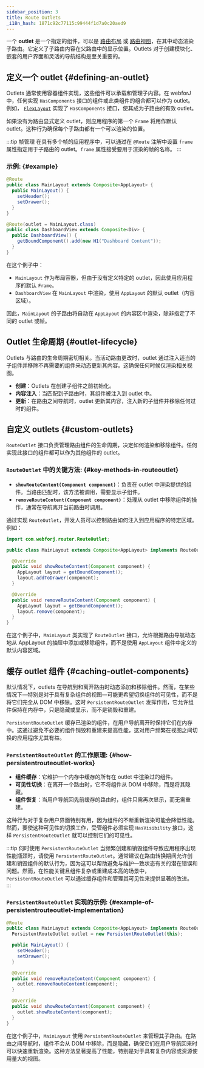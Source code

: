 ```yaml
---
sidebar_position: 3
title: Route Outlets
_i18n_hash: 1871c92c77115c99444f1d7a0c20aed9
---
```

一个 **outlet** 是一个指定的组件，可以是 [路由布局](./route-types#layout-routes) 或 [路由视图](./route-types#view-routes)，在其中动态渲染子路由。它定义了子路由内容在父路由中的显示位置。Outlets 对于创建模块化、嵌套的用户界面和灵活的导航结构是至关重要的。

## 定义一个 outlet {#defining-an-outlet}

Outlets 通常使用容器组件实现，这些组件可以承载和管理子内容。在 webforJ 中，任何实现 `HasComponents` 接口的组件或此类组件的组合都可以作为 outlet。例如， [`FlexLayout`](../../components/flex-layout) 实现了 `HasComponents` 接口，使其成为子路由的有效 outlet。

如果没有为路由显式定义 outlet，则应用程序的第一个 `Frame` 将用作默认 outlet。这种行为确保每个子路由都有一个可以渲染的位置。

:::tip 帧管理
在具有多个帧的应用程序中，可以通过在 `@Route` 注解中设置 `frame` 属性指定用于子路由的 outlet。`frame` 属性接受要用于渲染的帧的名称。
:::

### 示例: {#example}

```java
@Route
public class MainLayout extends Composite<AppLayout> {
  public MainLayout() {
    setHeader();
    setDrawer();
  }
}

@Route(outlet = MainLayout.class)
public class DashboardView extends Composite<Div> {
  public DashboardView() {
    getBoundComponent().add(new H1("Dashboard Content"));
  }
}
```

在这个例子中：

- `MainLayout` 作为布局容器，但由于没有定义特定的 outlet，因此使用应用程序的默认 `Frame`。
- `DashboardView` 在 `MainLayout` 中渲染，使用 `AppLayout` 的默认 outlet（内容区域）。

因此，`MainLayout` 的子路由将自动在 `AppLayout` 的内容区中渲染，除非指定了不同的 outlet 或帧。

## Outlet 生命周期 {#outlet-lifecycle}

Outlets 与路由的生命周期密切相关。当活动路由更改时，outlet 通过注入适当的子组件并移除不再需要的组件来动态更新其内容。这确保任何时候仅渲染相关视图。

- **创建**：Outlets 在创建子组件之前初始化。
- **内容注入**：当匹配到子路由时，其组件被注入到 outlet 中。
- **更新**：在路由之间导航时，outlet 更新其内容，注入新的子组件并移除任何过时的组件。

## 自定义 outlets {#custom-outlets}

`RouteOutlet` 接口负责管理路由组件的生命周期，决定如何渲染和移除组件。任何实现此接口的组件都可以作为其他组件的 outlet。

### `RouteOutlet` 中的关键方法: {#key-methods-in-routeoutlet}

- **`showRouteContent(Component component)`**：负责在 outlet 中渲染提供的组件。当路由匹配时，该方法被调用，需要显示子组件。
- **`removeRouteContent(Component component)`**：处理从 outlet 中移除组件的操作，通常在导航离开当前路由时调用。

通过实现 `RouteOutlet`，开发人员可以控制路由如何注入到应用程序的特定区域。例如：

```java
import com.webforj.router.RouteOutlet;

public class MainLayout extends Composite<AppLayout> implements RouteOutlet {

  @Override
  public void showRouteContent(Component component) {
    AppLayout layout = getBoundComponent();
    layout.addToDrawer(component);
  }

  @Override
  public void removeRouteContent(Component component) {
    AppLayout layout = getBoundComponent();
    layout.remove(component);
  }
}
```

在这个例子中，`MainLayout` 类实现了 `RouteOutlet` 接口，允许根据路由导航动态地从 AppLayout 的抽屉中添加或移除组件，而不是使用 `AppLayout` 组件中定义的默认内容区域。

## 缓存 outlet 组件 {#caching-outlet-components}

默认情况下，outlets 在导航到和离开路由时动态添加和移除组件。然而，在某些情况下—特别是对于具有复杂组件的视图—可能更希望切换组件的可见性，而不是将它们完全从 DOM 中移除。这时 `PersistentRouteOutlet` 发挥作用，它允许组件保持在内存中，只是隐藏或显示，而不是销毁和重建。

`PersistentRouteOutlet` 缓存已渲染的组件，在用户导航离开时保持它们在内存中。这通过避免不必要的组件销毁和重建来提高性能，这对用户频繁在视图之间切换的应用程序尤其有益。

### `PersistentRouteOutlet` 的工作原理: {#how-persistentrouteoutlet-works}

- **组件缓存**：它维护一个内存中缓存的所有在 outlet 中渲染过的组件。
- **可见性切换**：在离开一个路由时，它不将组件从 DOM 中移除，而是将其隐藏。
- **组件恢复**：当用户导航回先前缓存的路由时，组件只需再次显示，而无需重建。

这种行为对于复杂用户界面特别有用，因为组件的不断重新渲染可能会降低性能。然而，要使这种可见性的切换工作，受管组件必须实现 `HasVisibility` 接口，这样 `PersistentRouteOutlet` 就可以控制它们的可见性。

:::tip 何时使用 `PersistentRouteOutlet`
当频繁创建和销毁组件导致应用程序出现性能瓶颈时，请使用 `PersistentRouteOutlet`。通常建议在路由转换期间允许创建和销毁组件的默认行为，因为这可以帮助避免与维护一致状态有关的潜在错误和问题。然而，在性能关键且组件复杂或重建成本高的场景中，`PersistentRouteOutlet` 可以通过缓存组件和管理其可见性来提供显著的改进。
:::

### `PersistentRouteOutlet` 实现的示例: {#example-of-persistentrouteoutlet-implementation}

```java
@Route
public class MainLayout extends Composite<AppLayout> implements RouteOutlet {
  PersistentRouteOutlet outlet = new PersistentRouteOutlet(this);

  public MainLayout() {
    setHeader();
    setDrawer();
  }

  @Override
  public void removeRouteContent(Component component) {
    outlet.removeRouteContent(component);
  }

  @Override
  public void showRouteContent(Component component) {
    outlet.showRouteContent(component);
  }
}
```

在这个例子中，`MainLayout` 使用 `PersistentRouteOutlet` 来管理其子路由。在路由之间导航时，组件不会从 DOM 中移除，而是隐藏，确保它们在用户导航回来时可以快速重新渲染。这种方法显著提高了性能，特别是对于具有复杂内容或资源使用量大的视图。
